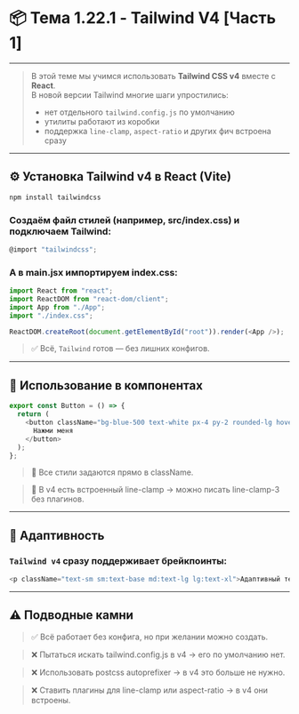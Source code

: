 # 📦 Тема 1.22.1 - Tailwind V4 [Часть 1]

---

> В этой теме мы учимся использовать **Tailwind CSS v4** вместе с **React**.  
> В новой версии Tailwind многие шаги упростились:
>
> - нет отдельного `tailwind.config.js` по умолчанию
> - утилиты работают из коробки
> - поддержка `line-clamp`, `aspect-ratio` и других фич встроена сразу

---

## ⚙️ Установка Tailwind v4 в React (Vite)

```bash
npm install tailwindcss
```

### Создаём файл стилей (например, src/index.css) и подключаем Tailwind:

```javascript
@import "tailwindcss";
```

### А в main.jsx импортируем index.css:

```javascript
import React from "react";
import ReactDOM from "react-dom/client";
import App from "./App";
import "./index.css";

ReactDOM.createRoot(document.getElementById("root")).render(<App />);
```

> ✅ Всё, `Tailwind` готов — без лишних конфигов.

---

## 🔹 Использование в компонентах

```javascript
export const Button = () => {
  return (
    <button className="bg-blue-500 text-white px-4 py-2 rounded-lg hover:bg-blue-600">
      Нажми меня
    </button>
  );
};
```

> 📌 Все стили задаются прямо в className.

> 📌 В v4 есть встроенный line-clamp → можно писать line-clamp-3 без плагинов.

---

## 🔹 Адаптивность

### `Tailwind v4` сразу поддерживает брейкпоинты:

```javascript
<p className="text-sm sm:text-base md:text-lg lg:text-xl">Адаптивный текст</p>
```

---

## ⚠️ Подводные камни

> ✅ Всё работает без конфига, но при желании можно создать.

> ❌ Пытаться искать tailwind.config.js в v4 → его по умолчанию нет.

> ❌ Использовать postcss autoprefixer → в v4 это больше не нужно.

> ❌ Ставить плагины для line-clamp или aspect-ratio → в v4 они встроены.
